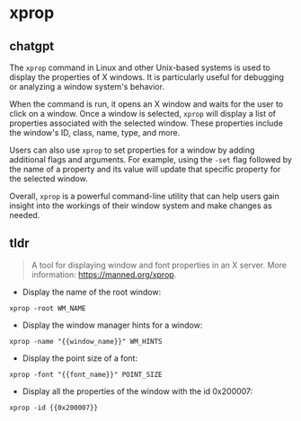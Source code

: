 # xprop 
## chatgpt 
The `xprop` command in Linux and other Unix-based systems is used to display the properties of X windows. It is particularly useful for debugging or analyzing a window system's behavior.

When the command is run, it opens an X window and waits for the user to click on a window. Once a window is selected, `xprop` will display a list of properties associated with the selected window. These properties include the window's ID, class, name, type, and more.

Users can also use `xprop` to set properties for a window by adding additional flags and arguments. For example, using the `-set` flag followed by the name of a property and its value will update that specific property for the selected window.

Overall, `xprop` is a powerful command-line utility that can help users gain insight into the workings of their window system and make changes as needed. 

## tldr 
 
> A tool for displaying window and font properties in an X server.
> More information: <https://manned.org/xprop>.

- Display the name of the root window:

`xprop -root WM_NAME`

- Display the window manager hints for a window:

`xprop -name "{{window_name}}" WM_HINTS`

- Display the point size of a font:

`xprop -font "{{font_name}}" POINT_SIZE`

- Display all the properties of the window with the id 0x200007:

`xprop -id {{0x200007}}`
